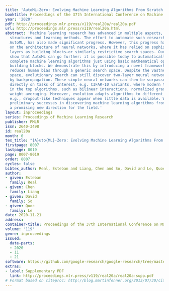```yaml
---
title: 'AutoML-Zero: Evolving Machine Learning Algorithms From Scratch'
booktitle: Proceedings of the 37th International Conference on Machine Learning
year: '2020'
pdf: http://proceedings.mlr.press/v119/real20a/real20a.pdf
url: http://proceedings.mlr.press/v119/real20a.html
abstract: 'Machine learning research has advanced in multiple aspects, including model
  structures and learning methods. The effort to automate such research, known as
  AutoML, has also made significant progress. However, this progress has largely focused
  on the architecture of neural networks, where it has relied on sophisticated expert-designed
  layers as building blocks—or similarly restrictive search spaces. Our goal is to
  show that AutoML can go further: it is possible today to automatically discover
  complete machine learning algorithms just using basic mathematical operations as
  building blocks. We demonstrate this by introducing a novel framework that significantly
  reduces human bias through a generic search space. Despite the vastness of this
  space, evolutionary search can still discover two-layer neural networks trained
  by backpropagation. These simple neural networks can then be surpassed by evolving
  directly on tasks of interest, e.g. CIFAR-10 variants, where modern techniques emerge
  in the top algorithms, such as bilinear interactions, normalized gradients, and
  weight averaging. Moreover, evolution adapts algorithms to different task types:
  e.g., dropout-like techniques appear when little data is available. We believe these
  preliminary successes in discovering machine learning algorithms from scratch indicate
  a promising new direction for the field.'
layout: inproceedings
series: Proceedings of Machine Learning Research
publisher: PMLR
issn: 2640-3498
id: real20a
month: 0
tex_title: "{A}uto{ML}-Zero: Evolving Machine Learning Algorithms From Scratch"
firstpage: 8007
lastpage: 8019
page: 8007-8019
order: 8007
cycles: false
bibtex_author: Real, Esteban and Liang, Chen and So, David and Le, Quoc
author:
- given: Esteban
  family: Real
- given: Chen
  family: Liang
- given: David
  family: So
- given: Quoc
  family: Le
date: 2020-11-21
address: 
container-title: Proceedings of the 37th International Conference on Machine Learning
volume: '119'
genre: inproceedings
issued:
  date-parts:
  - 2020
  - 11
  - 21
software: https://github.com/google-research/google-research/tree/master/automl_zero
extras:
- label: Supplementary PDF
  link: http://proceedings.mlr.press/v119/real20a/real20a-supp.pdf
# Format based on citeproc: http://blog.martinfenner.org/2013/07/30/citeproc-yaml-for-bibliographies/
---
```

